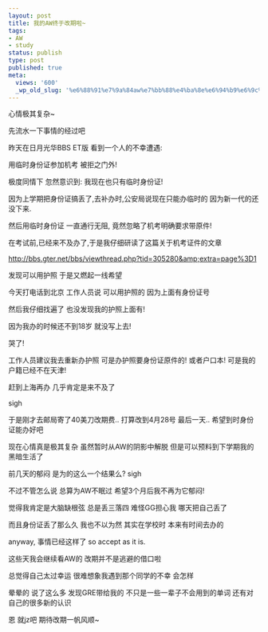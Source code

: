 ```yaml
---
layout: post
title: 我的AW终于改期啦~
tags:
- AW
- study
status: publish
type: post
published: true
meta:
  views: '600'
  _wp_old_slug: '%e6%88%91%e7%9a%84aw%e7%bb%88%e4%ba%8e%e6%94%b9%e6%9c%9f%e5%95%a6'
---
```

心情极其复杂~

先流水一下事情的经过吧

昨天在日月光华BBS ET版 看到一个人的不幸遭遇:

用临时身份证参加机考 被拒之门外!

极度同情下 忽然意识到: 我现在也只有临时身份证!

因为上学期把身份证搞丢了,去补办时,公安局说现在只能办临时的 因为新一代的还没下来.

然后用临时身份证 一直通行无阻, 竟然忽略了机考明确要求带原件!

在考试前,已经来不及办了,于是我仔细研读了这篇关于机考证件的文章

<a href="http://bbs.gter.net/bbs/viewthread.php?tid=305280&amp;extra=page%3D1">http://bbs.gter.net/bbs/viewthread.php?tid=305280&amp;extra=page%3D1</a>

发现可以用护照 于是又燃起一线希望

今天打电话到北京 工作人员说 可以用护照的 因为上面有身份证号

然后我仔细找遍了 也没发现我的护照上面有!

因为我办的时候还不到18岁 就没写上去!

哭了!

工作人员建议我去重新办护照 可是办护照要身份证原件的! 或者户口本! 可是我的户籍已经不在天津!

赶到上海再办 几乎肯定是来不及了

sigh

于是刚才去邮局寄了40美刀改期费.. 打算改到4月28号 最后一天.. 希望到时身份证能办好吧

现在心情真是极其复杂 虽然暂时从AW的阴影中解脱 但是可以预料到下学期我的黑暗生活了

前几天的郁闷 是为的这么一个结果么? sigh

不过不管怎么说 总算为AW不眠过 希望3个月后我不再为它郁闷!

觉得我肯定是大脑缺根弦 总是丢三落四 难怪GG担心我 哪天把自己丢了

而且身份证丢了那么久 我也不以为然 其实在学校时 本来有时间去办的

anyway, 事情已经这样了 so accept as it is.

这些天我会继续看AW的 改期并不是逃避的借口啦

总觉得自己太过幸运 很难想象我遇到那个同学的不幸 会怎样

晕晕的 说了这么多 发现GRE带给我的 不只是一些一辈子不会用到的单词 还有对自己的很多新的认识

恩 就jz吧 期待改期一帆风顺~
